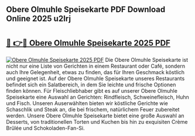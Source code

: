 ## Obere Olmuhle Speisekarte PDF Download Online 2025 u2Irj

# <h2><a href="http://gc8l6cr.nevu.top/?p=Obere+Olmuhle+Speisekarte">🔗 👉🔴 Obere Olmuhle Speisekarte 2025 PDF</a></h2>

[![Obere Olmuhle Speisekarte 2025 PDF](https://i.imgur.com/dBaPXMq.png)](http://gc8l6cr.nevu.top/?p=Obere+Olmuhle+Speisekarte)
Die Obere Olmuhle Speisekarte ist nicht nur eine Liste von Gerichten in einem Restaurant oder Café, sondern auch Ihre Gelegenheit, etwas zu finden, das für Ihren Geschmack köstlich und geeignet ist. Auf der Obere Olmuhle Speisekarte unseres Restaurants befindet sich ein Salatbereich, in dem Sie leichte und frische Optionen finden können. Für Fleischliebhaber gibt es auf unserer Obere Olmuhle Speisekarte eine Auswahl an Gerichten: Rindfleisch, Schweinefleisch, Huhn und Fisch. Unseren Auserwählten bieten wir köstliche Gerichte wie Schaschlik und Steak an, die bei frischem, natürlichem Feuer zubereitet werden. Unsere Obere Olmuhle Speisekarte bietet eine große Auswahl an Desserts, von traditionellen Torten und Kuchen bis hin zu exquisiten Crème Brûlée und Schokoladen-Fan-Si.
